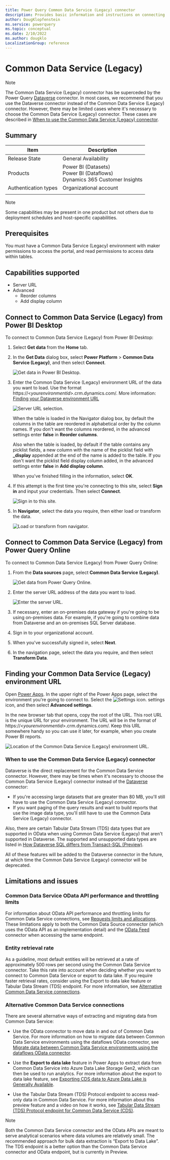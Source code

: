 ```yaml
---
title: Power Query Common Data Service (Legacy) connector
description: Provides basic information and instructions on connecting to data using the Common Data Service (Legacy) connector.
author: DougKlopfenstein
ms.service: powerquery
ms.topic: conceptual
ms.date: 2/10/2022
ms.author: dougklo
LocalizationGroup: reference
---
```


# Common Data Service (Legacy)

>[!Note]
>The Common Data Service (Legacy) connector has be superceded by the Power Query [Dataverse](dataverse.md) connector. In most cases, we recommend that you use the Dataverse connector instead of the Common Data Service (Legacy) connector. However, there may be limited cases where it's necessary to choose the Common Data Service (Legacy) connector. These cases are described in [When to use the Common Data Service (Legacy) connector](#when-to-use-the-common-data-service-legacy-connector).

## Summary

| Item | Description |
| ---- | ----------- |
| Release State | General Availability |
| Products | Power BI (Datasets)<br/>Power BI (Dataflows)<br/>Dynamics 365 Customer Insights |
| Authentication types | Organizational account |
| | |

>[!Note]
>Some capabilities may be present in one product but not others due to deployment schedules and host-specific capabilities.

## Prerequisites

You must have a Common Data Service (Legacy) environment with maker permissions to access the portal, and read permissions to access data within tables.

## Capabilities supported

* Server URL
* Advanced
  * Reorder columns
  * Add display column

## Connect to Common Data Service (Legacy) from Power BI Desktop

To connect to Common Data Service (Legacy) from Power BI Desktop:

1. Select **Get data** from the **Home** tab.

2. In the **Get Data** dialog box, select **Power Platform** > **Common Data Service (Legacy)**, and then select **Connect**.

   ![Get data in Power BI Desktop.](media/common-data-service/get-data.png)

3. Enter the Common Data Service (Legacy) environment URL of the data you want to load. Use the format https://\<_yourenvironmentid_>.crm.dynamics.com/. More information: [Finding your Dataverse environment URL](#finding-your-common-data-service-legacy-environment-url)

   ![Server URL selection.](media/common-data-service/enter-url.png)

   When the table is loaded in the Navigator dialog box, by default the columns in the table are reordered in alphabetical order by the column names. If you don't want the columns reordered, in the advanced settings enter **false** in **Reorder columns**.

   Also when the table is loaded, by default if the table contains any picklist fields, a new column with the name of the picklist field with **_display** appended at the end of the name is added to the table. If you don't want the picklist field display column added, in the advanced settings enter **false** in **Add display column**.

   When you've finished filling in the information, select **OK**.

4. If this attempt is the first time you're connecting to this site, select **Sign in** and input your credentials. Then select **Connect**.

   ![Sign in to this site.](media/common-data-service/sign-in.png)

5. In **Navigator**, select the data you require, then either load or transform the data.

   ![Load or transform from navigator.](media/common-data-service/navigator.png)

## Connect to Common Data Service (Legacy) from Power Query Online

To connect to Common Data Service (Legacy) from Power Query Online:

1. From the **Data sources** page, select **Common Data Service (Legacy)**.

   ![Get data from Power Query Online.](media/common-data-service/get-data-online.png)

2. Enter the server URL address of the data you want to load.

   ![Enter the server URL.](media/common-data-service/enter-url-online.png)

3. If necessary, enter an on-premises data gateway if you're going to be using on-premises data. For example, if you're going to combine data from Dataverse and an on-premises SQL Server database.

4. Sign in to your organizational account.

5. When you've successfully signed in, select **Next**.

6. In the navigation page, select the data you require, and then select **Transform Data**.

## Finding your Common Data Service (Legacy) environment URL

Open [Power Apps](https://make.powerapps.com/?utm_source=padocs&utm_medium=linkinadoc&utm_campaign=referralsfromdoc). In the upper right of the Power Apps page, select the environment you're going to connect to. Select the ![Settings icon.](media/common-data-service/settings-icon.png) settings icon, and then select **Advanced settings**.

In the new browser tab that opens, copy the root of the URL. This root URL is the unique URL for your environment. The URL will be in the format of https://\<*yourenvironmentid*>.crm.dynamics.com/. Keep this URL somewhere handy so you can use it later, for example, when you create Power BI reports.

![Location of the Common Data Service (Legacy) environment URL.](media/common-data-service/cds-env.png)

### When to use the Common Data Service (Legacy) connector

Dataverse is the direct replacement for the Common Data Service connector. However, there may be times when it's necessary to choose the Common Data Service (Legacy) connector instead of the [Dataverse](dataverse.md) connector:

* If you're accessing large datasets that are greater than 80 MB, you'll still have to use the Common Data Service (Legacy) connector.
* If you want paging of the query results and want to build reports that use the image data type, you'll still have to use the Common Data Service (Legacy) connector.

Also, there are certain Tabular Data Stream (TDS) data types that are supported in OData when using Common Data Service (Legacy) that aren't supported in Dataverse. The supported and unsupported data types are listed in [How Dataverse SQL differs from Transact-SQL (Preview)](/powerapps/developer/data-platform/how-dataverse-sql-differs-from-transact-sql?tabs=supported).

All of these features will be added to the Dataverse connector in the future, at which time the Common Data Service (Legacy) connector will be deprecated.

## Limitations and issues

### Common Data Service OData API performance and throttling limits

For information about OData API performance and throttling limits for Common Data Service connections, see [Requests limits and allocations](/power-platform/admin/api-request-limits-allocations). These limitations apply to both the Common Data Source connector (which uses the OData API as an implementation detail) and the [OData Feed](odatafeed.md) connector when accessing the same endpoint.

### Entity retrieval rate

As a guideline, most default entities will be retrieved at a rate of approximately 500 rows per second using the Common Data Service connector. Take this rate into account when deciding whether you want to connect to Common Data Service or export to data lake. If you require faster retrieval rates, consider using the Export to data lake feature or Tabular Data Stream (TDS) endpoint. For more information, see [Alternative Common Data Service connections](#alternative-common-data-service-connections).

### Alternative Common Data Service connections

There are several alternative ways of extracting and migrating data from Common Data Service:

* Use the OData connector to move data in and out of Common Data Service. For more information on how to migrate data between Common Data Service environments using the dataflows OData connector, see [Migrate data between Common Data Service environments using the dataflows OData connector](/powerapps/developer/common-data-service/cds-odata-dataflows-migration).

* Use the **Export to data lake** feature in Power Apps to extract data from Common Data Service into Azure Data Lake Storage Gen2, which can then be used to run analytics. For more information about the export to data lake feature, see [Exporting CDS data to Azure Data Lake is Generally Available](https://powerapps.microsoft.com/blog/exporting-cds-data-to-azure-data-lake-preview/#:~:text=Exporting%20CDS%20data%20to%20Azure%20Data%20Lake%20is,BI%20reporting%2C%20ML%2C%20Data%20Warehousing%20and%20other%20).

* Use the Tabular Data Stream (TDS) Protocol endpoint to access read-only data in Common Data Service. For more information about this preview feature and a video on how it works, see [Tabular Data Stream (TDS) Protocol endpoint for Common Data Service (CDS)](https://powerapps.microsoft.com/blog/tabular-data-stream-tds-protocol-endpoint-for-common-data-service-cds/).

>[!Note]
> Both the Common Data Service connector and the OData APIs are meant to serve analytical scenarios where data volumes are relatively small. The recommended approach for bulk data extraction is “Export to Data Lake”. The TDS endpoint is a better option than the Common Data Service connector and OData endpoint, but is currently in Preview.
